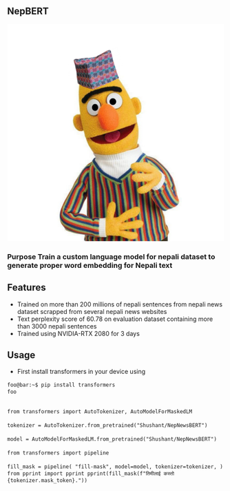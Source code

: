 ## NepBERT

![NEPBERT](nepBERT.png "NEPBERT")

### Purpose  Train a custom language model for nepali dataset to generate proper word embedding for Nepali text

## Features
- Trained on more than 200 millions of nepali sentences from nepali news dataset scrapped from several nepali news websites
- Text perplexity score of 60.78 on evaluation dataset containing more than 3000 nepali sentences
- Trained using NVIDIA-RTX 2080 for 3 days

## Usage

- First install transformers in your device using 
```console
foo@bar:~$ pip install transformers
foo
```

```

from transformers import AutoTokenizer, AutoModelForMaskedLM

tokenizer = AutoTokenizer.from_pretrained("Shushant/NepNewsBERT")

model = AutoModelForMaskedLM.from_pretrained("Shushant/NepNewsBERT")

from transformers import pipeline

fill_mask = pipeline( "fill-mask", model=model, tokenizer=tokenizer, ) 
from pprint import pprint pprint(fill_mask(f"तिमीलाई कस्तो {tokenizer.mask_token}."))

```
